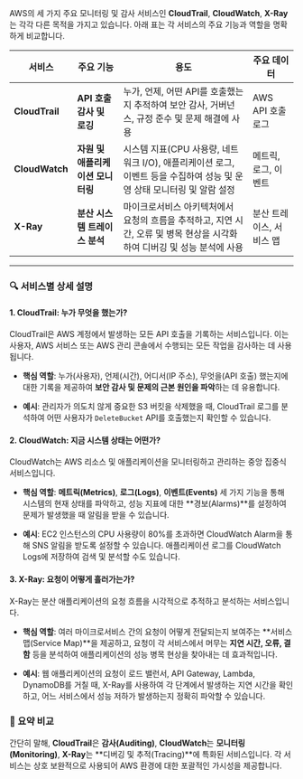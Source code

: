 
AWS의 세 가지 주요 모니터링 및 감사 서비스인 **CloudTrail**, **CloudWatch**, **X-Ray**는 각각 다른 목적을 가지고 있습니다. 아래 표는 각 서비스의 주요 기능과 역할을 명확하게 비교합니다.

|서비스|주요 기능|용도|주요 데이터|
|---|---|---|---|
|**CloudTrail**|**API 호출 감사 및 로깅**|누가, 언제, 어떤 API를 호출했는지 추적하여 보안 감사, 거버넌스, 규정 준수 및 문제 해결에 사용|AWS API 호출 로그|
|**CloudWatch**|**자원 및 애플리케이션 모니터링**|시스템 지표(CPU 사용량, 네트워크 I/O), 애플리케이션 로그, 이벤트 등을 수집하여 성능 및 운영 상태 모니터링 및 알람 설정|메트릭, 로그, 이벤트|
|**X-Ray**|**분산 시스템 트레이스 분석**|마이크로서비스 아키텍처에서 요청의 흐름을 추적하고, 지연 시간, 오류 및 병목 현상을 시각화하여 디버깅 및 성능 분석에 사용|분산 트레이스, 서비스 맵|

---

### 🔍 서비스별 상세 설명

#### 1. CloudTrail: 누가 무엇을 했는가?

CloudTrail은 AWS 계정에서 발생하는 모든 API 호출을 기록하는 서비스입니다. 이는 사용자, AWS 서비스 또는 AWS 관리 콘솔에서 수행되는 모든 작업을 감사하는 데 사용됩니다.

- **핵심 역할**: 누가(사용자), 언제(시간), 어디서(IP 주소), 무엇을(API 호출) 했는지에 대한 기록을 제공하여 **보안 감사 및 문제의 근본 원인을 파악**하는 데 유용합니다.

- **예시**: 관리자가 의도치 않게 중요한 S3 버킷을 삭제했을 때, CloudTrail 로그를 분석하여 어떤 사용자가 `DeleteBucket` API를 호출했는지 확인할 수 있습니다.

#### 2. CloudWatch: 지금 시스템 상태는 어떤가?

CloudWatch는 AWS 리소스 및 애플리케이션을 모니터링하고 관리하는 중앙 집중식 서비스입니다.

- **핵심 역할**: **메트릭(Metrics)**, **로그(Logs)**, **이벤트(Events)** 세 가지 기능을 통해 시스템의 현재 상태를 파악하고, 성능 지표에 대한 **경보(Alarms)**를 설정하여 문제가 발생했을 때 알림을 받을 수 있습니다.

- **예시**: EC2 인스턴스의 CPU 사용량이 80%를 초과하면 CloudWatch Alarm을 통해 SNS 알림을 받도록 설정할 수 있습니다. 애플리케이션 로그를 CloudWatch Logs에 저장하여 검색 및 분석할 수도 있습니다.

#### 3. X-Ray: 요청이 어떻게 흘러가는가?

X-Ray는 분산 애플리케이션의 요청 흐름을 시각적으로 추적하고 분석하는 서비스입니다.

- **핵심 역할**: 여러 마이크로서비스 간의 요청이 어떻게 전달되는지 보여주는 **서비스 맵(Service Map)**을 제공하고, 요청이 각 서비스에서 머무는 **지연 시간, 오류, 결함** 등을 분석하여 애플리케이션의 성능 병목 현상을 찾아내는 데 효과적입니다.

- **예시**: 웹 애플리케이션의 요청이 로드 밸런서, API Gateway, Lambda, DynamoDB를 거칠 때, X-Ray를 사용하여 각 단계에서 발생하는 지연 시간을 확인하고, 어느 서비스에서 성능 저하가 발생하는지 정확히 파악할 수 있습니다.

### 📝 요약 비교

간단히 말해, **CloudTrail**은 **감사(Auditing)**, **CloudWatch**는 **모니터링(Monitoring)**, **X-Ray**는 **디버깅 및 추적(Tracing)**에 특화된 서비스입니다. 각 서비스는 상호 보완적으로 사용되어 AWS 환경에 대한 포괄적인 가시성을 제공합니다.